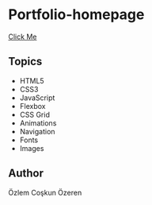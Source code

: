# Portfolio-homepage

[Click Me](https://ozlemozeren.github.io/Portfolio-homepage/)

## Topics

- HTML5
- CSS3
- JavaScript
- Flexbox
- CSS Grid
- Animations
- Navigation
- Fonts
- Images


## Author

Özlem Coşkun Özeren
